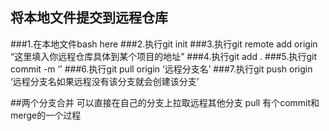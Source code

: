 ## 将本地文件提交到远程仓库
###1.在本地文件bash here
###2.执行git init
###3.执行git remote add origin “这里填入你远程仓库具体到某个项目的地址”
###4.执行git add .
###5.执行git commit -m ‘’
###6.执行git pull origin ‘远程分支名’
###7.执行git push origin ‘远程分支名如果远程没有该分支就会创建该分支’

##两个分支合并 可以直接在自己的分支上拉取远程其他分支 pull 有个commit和merge的一个过程

